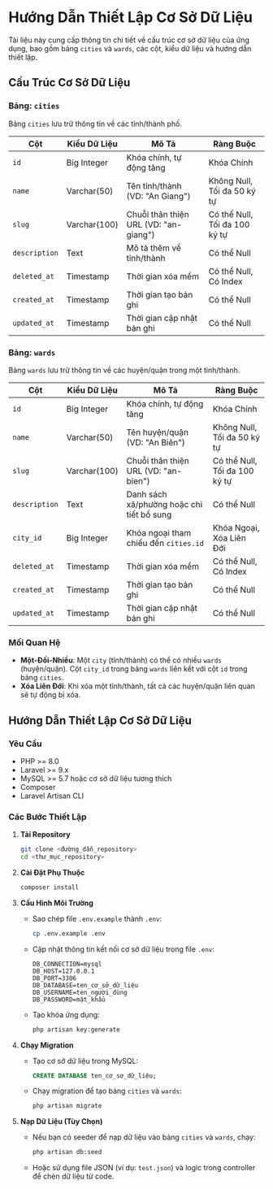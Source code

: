 # Hướng Dẫn Thiết Lập Cơ Sở Dữ Liệu

Tài liệu này cung cấp thông tin chi tiết về cấu trúc cơ sở dữ liệu của ứng dụng, bao gồm bảng `cities` và `wards`, các cột, kiểu dữ liệu và hướng dẫn thiết lập.

## Cấu Trúc Cơ Sở Dữ Liệu

### Bảng: `cities`

Bảng `cities` lưu trữ thông tin về các tỉnh/thành phố.

| Cột          | Kiểu Dữ Liệu      | Mô Tả                                            | Ràng Buộc                       |
|--------------|-------------------|--------------------------------------------------|---------------------------------|
| `id`         | Big Integer       | Khóa chính, tự động tăng                         | Khóa Chính                      |
| `name`       | Varchar(50)       | Tên tỉnh/thành (VD: "An Giang")                  | Không Null, Tối đa 50 ký tự     |
| `slug`       | Varchar(100)      | Chuỗi thân thiện URL (VD: "an-giang")            | Có thể Null, Tối đa 100 ký tự   |
| `description`| Text              | Mô tả thêm về tỉnh/thành                         | Có thể Null                     |
| `deleted_at` | Timestamp         | Thời gian xóa mềm                                | Có thể Null, Có Index           |
| `created_at` | Timestamp         | Thời gian tạo bản ghi                            | Có thể Null                     |
| `updated_at` | Timestamp         | Thời gian cập nhật bản ghi                       | Có thể Null                     |

### Bảng: `wards`

Bảng `wards` lưu trữ thông tin về các huyện/quận trong một tỉnh/thành.

| Cột          | Kiểu Dữ Liệu      | Mô Tả                                            | Ràng Buộc                       |
|--------------|-------------------|--------------------------------------------------|---------------------------------|
| `id`         | Big Integer       | Khóa chính, tự động tăng                         | Khóa Chính                      |
| `name`       | Varchar(50)       | Tên huyện/quận (VD: "An Biên")                   | Không Null, Tối đa 50 ký tự     |
| `slug`       | Varchar(100)      | Chuỗi thân thiện URL (VD: "an-bien")             | Có thể Null, Tối đa 100 ký tự   |
| `description`| Text              | Danh sách xã/phường hoặc chi tiết bổ sung        | Có thể Null                     |
| `city_id`    | Big Integer       | Khóa ngoại tham chiếu đến `cities.id`            | Khóa Ngoại, Xóa Liên Đới        |
| `deleted_at` | Timestamp         | Thời gian xóa mềm                                | Có thể Null, Có Index           |
| `created_at` | Timestamp         | Thời gian tạo bản ghi                            | Có thể Null                     |
| `updated_at` | Timestamp         | Thời gian cập nhật bản ghi                       | Có thể Null                     |

### Mối Quan Hệ
- **Một-Đối-Nhiều**: Một `city` (tỉnh/thành) có thể có nhiều `wards` (huyện/quận). Cột `city_id` trong bảng `wards` liên kết với cột `id` trong bảng `cities`.
- **Xóa Liên Đới**: Khi xóa một tỉnh/thành, tất cả các huyện/quận liên quan sẽ tự động bị xóa.

## Hướng Dẫn Thiết Lập Cơ Sở Dữ Liệu

### Yêu Cầu
- PHP >= 8.0
- Laravel >= 9.x
- MySQL >= 5.7 hoặc cơ sở dữ liệu tương thích
- Composer
- Laravel Artisan CLI

### Các Bước Thiết Lập

1. **Tải Repository**
   ```bash
   git clone <đường_dẫn_repository>
   cd <thư_mục_repository>
   ```

2. **Cài Đặt Phụ Thuộc**
   ```bash
   composer install
   ```

3. **Cấu Hình Môi Trường**
   - Sao chép file `.env.example` thành `.env`:
     ```bash
     cp .env.example .env
     ```
   - Cập nhật thông tin kết nối cơ sở dữ liệu trong file `.env`:
     ```env
     DB_CONNECTION=mysql
     DB_HOST=127.0.0.1
     DB_PORT=3306
     DB_DATABASE=ten_cơ_sở_dữ_liệu
     DB_USERNAME=ten_người_dùng
     DB_PASSWORD=mật_khẩu
     ```
   - Tạo khóa ứng dụng:
     ```bash
     php artisan key:generate
     ```

4. **Chạy Migration**
   - Tạo cơ sở dữ liệu trong MySQL:
     ```sql
     CREATE DATABASE ten_cơ_sơ_dữ_liệu;
     ```
   - Chạy migration để tạo bảng `cities` và `wards`:
     ```bash
     php artisan migrate
     ```

5. **Nạp Dữ Liệu (Tùy Chọn)**
   - Nếu bạn có seeder để nạp dữ liệu vào bảng `cities` và `wards`, chạy:
     ```bash
     php artisan db:seed
     ```
   - Hoặc sử dụng file JSON (ví dụ: `test.json`) và logic trong controller để chèn dữ liệu từ code.